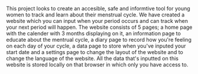 This project looks to create an accesible, safe and informtive tool for young women to track and learn about their menstrual cycle.
We have created a website which you can input when your period occurs and can track when your next period will happen.
The website consists of 5 pages; a home page with the calender with 3 months displaying on it, an information page to educate about the mentrual cycle, 
a diary page to record how you're feeling on each day of your cycle, a data page to store when you've inputed your start date and a settings page to change the 
layout of the website and to change the language of the website. All the data that's inputted on this website is stored locally on that browser in which only you 
have access to.
